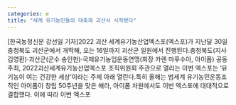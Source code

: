 ```yaml
---
categories: e
title: "세계 유기농민들의 대축제 괴산서 시작됐다"
---
```

[한국농정신문 강선일 기자]2022 괴산 세계유기농산업엑스포(엑스포)가 지난달 30일 충청북도 괴산군에서 개막해, 오는 16일까지 괴산군 일원에서 진행된다.충청북도(지사 김영환)·괴산군(군수 송인헌)·국제유기농업운동연맹(회장 카렌 마푸수아, 아이폼) 공동주최, 2022괴산세계유기농산업엑스포 조직위원회 주관으로 열리는 이번 엑스포는 ‘유기농이 여는 건강한 세상’이라는 주제 아래 열린다.특히 올해는 범세계 유기농민운동조직인 아이폼이 창립 50주년을 맞은 해라, 아이폼 차원에서도 이번 엑스포에 대대적으로 결합했다. 이에 따라 이번 엑스포